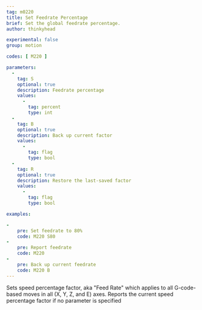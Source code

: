 ```yaml
---
tag: m0220
title: Set Feedrate Percentage
brief: Set the global feedrate percentage.
author: thinkyhead

experimental: false
group: motion

codes: [ M220 ]

parameters:
  -
    tag: S
    optional: true
    description: Feedrate percentage
    values:
      -
        tag: percent
        type: int
  -
    tag: B
    optional: true
    description: Back up current factor
    values:
      -
        tag: flag
        type: bool
  -
    tag: R
    optional: true
    description: Restore the last-saved factor
    values:
      -
        tag: flag
        type: bool

examples:

-
    pre: Set feedrate to 80%
    code: M220 S80
-
    pre: Report feedrate
    code: M220
-
    pre: Back up current feedrate
    code: M220 B
---
```

Sets speed percentage factor, aka "Feed Rate" which applies to all G-code-based moves in all (X, Y, Z, and E) axes. Reports the current speed percentage factor if no parameter is specified